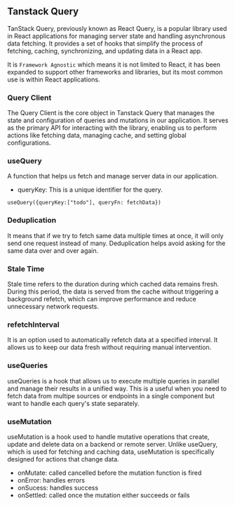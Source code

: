 ## Tanstack Query

TanStack Query, previously known as React Query, is a popular library used in React applications for managing server state and handling asynchronous data fetching. It provides a set of hooks that simplify the process of fetching, caching, synchronizing, and updating data in a React app.

It is `Framework Agnostic` which means it is not limited to React, it has been expanded to support other frameworks and libraries, but its most common use is within React applications.

### Query Client

The Query Client is the core object in Tanstack Query that manages the state and configuration of queries and mutations in our application. It serves as the primary API for interacting with the library, enabling us to perform actions like fetching data, managing cache, and setting global configurations.

### useQuery

A function that helps us fetch and manage server data in our application.

- queryKey: This is a unique identifier for the query.

`useQuery({queryKey:["todo"], queryFn: fetchData})`

### Deduplication

It means that if we try to fetch same data multiple times at once, it will only send one request instead of many. Deduplication helps avoid asking for the same data over and over again.

### Stale Time

Stale time refers to the duration during which cached data remains fresh. During this period, the data is served from the cache without triggering a background refetch, which can improve performance and reduce unnecessary network requests.

### refetchInterval

It is an option used to automatically refetch data at a specified interval. It allows us to keep our data fresh without requiring manual intervention.

### useQueries

useQueries is a hook that allows us to execute multiple queries in parallel and manage their results in a unified way. This is a useful when you need to fetch data from multipe sources or endpoints in a single component but want to handle each query's state separately.

### useMutation

useMutation is a hook used to handle mutative operations that create, update and delete data on a backend or remote server. Unlike useQuery, which is used for fetching and caching data, useMutation is specifically designed for actions that change data.

- onMutate: called cancelled before the mutation function is fired
- onError: handles errors
- onSucess: handles success
- onSettled: called once the mutation either succeeds or fails
